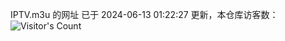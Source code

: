 IPTV.m3u 的网址 已于 2024-06-13 01:22:27 更新，本仓库访客数：![Visitor's Count](https://profile-counter.glitch.me/pxiptv_TV/count.svg)
